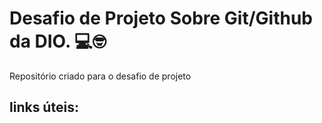 # Desafio de Projeto Sobre Git/Github da DIO. :computer::nerd_face:
Repositório criado para o desafio de projeto

## links úteis:
